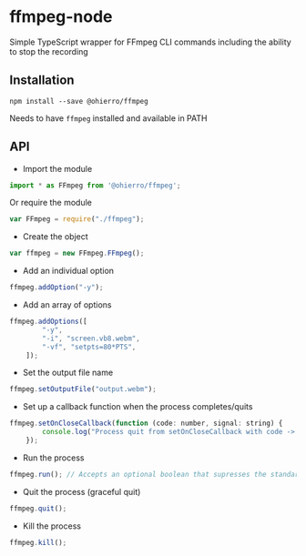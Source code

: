# ffmpeg-node

Simple TypeScript wrapper for FFmpeg CLI commands including the ability to stop the recording

## Installation

`npm install --save @ohierro/ffmpeg`

Needs to have `ffmpeg` installed and available in PATH

## API

- Import the module

```js
import * as FFmpeg from '@ohierro/ffmpeg';
```

Or require the module

```js
var FFmpeg = require("./ffmpeg");
```

- Create the object

```js
var ffmpeg = new FFmpeg.FFmpeg();
```

- Add an individual option

```js
ffmpeg.addOption("-y");
```

- Add an array of options

```js
ffmpeg.addOptions([
        "-y",
        "-i", "screen.vb8.webm",
        "-vf", "setpts=80*PTS",
    ]);
```

- Set the output file name

```js
ffmpeg.setOutputFile("output.webm");
```

- Set up a callback function when the process completes/quits

```js
ffmpeg.setOnCloseCallback(function (code: number, signal: string) {
        console.log("Process quit from setOnCloseCallback with code -> " + code + " and signal -> " + signal);
    });
```

- Run the process

```js
ffmpeg.run(); // Accepts an optional boolean that supresses the standard output. Default is false.
```

- Quit the process (graceful quit)

```js
ffmpeg.quit();
```

- Kill the process

```js
ffmpeg.kill();
```
